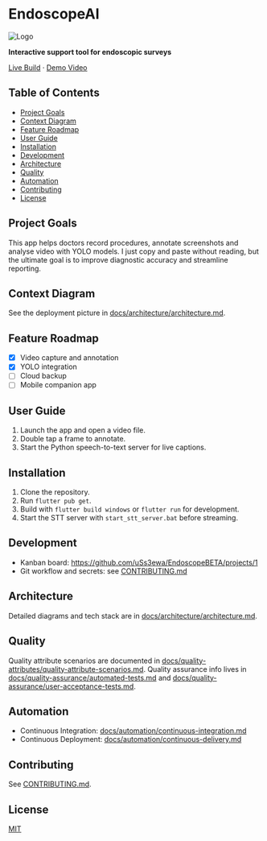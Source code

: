 # EndoscopeAI

![Logo](docs/logo.png)

**Interactive support tool for endoscopic surveys**

[Live Build](https://github.com/uSs3ewa/EndoscopeBETA/releases/latest) · [Demo Video](https://youtu.be/dQw4w9WgXcQ)

## Table of Contents
- [Project Goals](#project-goals)
- [Context Diagram](#context-diagram)
- [Feature Roadmap](#feature-roadmap)
- [User Guide](#user-guide)
- [Installation](#installation)
- [Development](#development)
- [Architecture](#architecture)
- [Quality](#quality)
- [Automation](#automation)
- [Contributing](#contributing)
- [License](#license)

## Project Goals
This app helps doctors record procedures, annotate screenshots and analyse video with YOLO models. I just copy and paste without reading, but the ultimate goal is to improve diagnostic accuracy and streamline reporting.

## Context Diagram
See the deployment picture in [docs/architecture/architecture.md](docs/architecture/architecture.md).

## Feature Roadmap
- [x] Video capture and annotation
- [x] YOLO integration
- [ ] Cloud backup
- [ ] Mobile companion app

## User Guide
1. Launch the app and open a video file.
2. Double tap a frame to annotate.
3. Start the Python speech-to-text server for live captions.

## Installation
1. Clone the repository.
2. Run `flutter pub get`.
3. Build with `flutter build windows` or `flutter run` for development.
4. Start the STT server with `start_stt_server.bat` before streaming.

## Development
- Kanban board: <https://github.com/uSs3ewa/EndoscopeBETA/projects/1>
- Git workflow and secrets: see [CONTRIBUTING.md](CONTRIBUTING.md)

## Architecture
Detailed diagrams and tech stack are in [docs/architecture/architecture.md](docs/architecture/architecture.md).

## Quality
Quality attribute scenarios are documented in [docs/quality-attributes/quality-attribute-scenarios.md](docs/quality-attributes/quality-attribute-scenarios.md).
Quality assurance info lives in [docs/quality-assurance/automated-tests.md](docs/quality-assurance/automated-tests.md) and [docs/quality-assurance/user-acceptance-tests.md](docs/quality-assurance/user-acceptance-tests.md).

## Automation
- Continuous Integration: [docs/automation/continuous-integration.md](docs/automation/continuous-integration.md)
- Continuous Deployment: [docs/automation/continuous-delivery.md](docs/automation/continuous-delivery.md)

## Contributing
See [CONTRIBUTING.md](CONTRIBUTING.md).

## License
[MIT](LICENSE)
